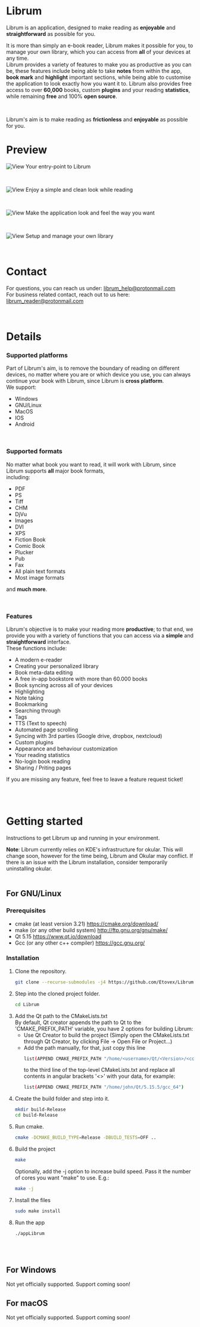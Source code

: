 # Librum

Librum is an application, designed to make reading as <b>enjoyable</b> and <b>straightforward</b> as possible for you.<br>

It is more than simply an e-book reader, Librum makes it possible for you, to manage your own library, which you can access from <b>all</b> of your devices at any time.<br>
Librum provides a variety of features to make you as productive as you can be, these features include being able to take <b>notes</b> from within the app, <b>book mark</b> and <b>highlight</b> important sections, while being able to customise the application to look exactly how you want it to. Librum also provides free access to over <b>60,000</b> books, custom <b>plugins</b> and your reading <b>statistics</b>, while remaining <b>free</b> and 100% <b>open source</b>.

<br>

Librum's aim is to make reading as <b>frictionless</b> and <b>enjoyable</b> as possible for you.


# Preview

![View](data/app_preview/login_screen.png)
Your entry-point to Librum

<br>

![View](data/app_preview/book_reading.png)
Enjoy a simple and clean look while reading

<br>

![View](data/app_preview/appearance_settings.png)
Make the application look and feel the way you want

<br>

![View](data/app_preview/edit_metadata.png)
Setup and manage your own library

<br>

# Contact


For questions, you can reach us under: librum_help@protonmail.com
<br>
For business related contact, reach out to us here: librum_reader@protonmail.com

<br>

# Details

### Supported platforms
Part of Librum's aim, is to remove the boundary of reading on different devices, no matter where you are or which device you use, you can always continue your book with Librum, since Librum is <b>cross platform</b>.<br>
We support:
- Windows
- GNU/Linux
- MacOS
- IOS
- Android

<br>

### Supported formats
No matter what book you want to read, it will work with Librum, since Librum supports <b>all</b> major book formats,<br>
including:
- PDF
- PS
- Tiff
- CHM
- DjVu
- Images
- DVI
- XPS
- Fiction Book
- Comic Book
- Plucker
- Pub
- Fax
- All plain text formats
- Most image formats

and <b>much more</b>.

<br>

### Features
Librum's objective is to make your reading more <b>productive</b>; to that end, we provide you with a variety of functions that you can access via a <b>simple</b> and <b>straightforward</b> interface.<br>
These functions include:
- A modern e-reader
- Creating your personalized library
- Book meta-data editing
- A free in-app bookstore with more than 60.000 books
- Book syncing across all of your devices
- Highlighting
- Note taking
- Bookmarking
- Searching through
- Tags
- TTS (Text to speech)
- Automated page scrolling
- Syncing with 3rd parties (Google drive, dropbox, nextcloud)
- Custom plugins
- Appearance and behaviour customization
- Your reading statistics
- No-login book reading
- Sharing / Priting pages

If you are missing any feature, feel free to leave a feature request ticket!

<br><br>

# Getting started

Instructions to get Librum up and running in your environment.

<b>Note</b>: Librum currently relies on KDE's infrastructure for okular. This will change soon, however for the time being, Librum and Okular may conflict.
If there is an issue with the Librum installation, consider temporarily uninstalling okular. 
<br><br>

## For GNU/Linux
### Prerequisites
- cmake (at least version 3.21)     https://cmake.org/download/
- make (or any other build system)  http://ftp.gnu.org/gnu/make/
- Qt 5.15                           https://www.qt.io/download
- Gcc (or any other c++ compiler)   https://gcc.gnu.org/

### Installation
1. Clone the repository.
    ```sh
    git clone --recurse-submodules -j4 https://github.com/Etovex/Librum.git
    ```
2. Step into the cloned project folder.
    ```sh
    cd Librum
    ```
3. Add the Qt path to the CMakeLists.txt<br>
    By default, Qt creator appends the path to Qt to the 'CMAKE_PREFIX_PATH' variable, you have 2 options for building Librum:
    <br>
    - Use Qt Creator to build the project (Simply open the CMakeLists.txt through Qt Creator, by clicking File -> Open File or Project...)
    - Add the path manually, for that, just copy this line
        ```sh
        list(APPEND CMAKE_PREFIX_PATH "/home/<username>/Qt/<Version>/<compiler>")
        ```
        to the third line of the top-level CMakeLists.txt and replace all contents in angular brackets '<>' with your data, for example:
        ```sh
        list(APPEND CMAKE_PREFIX_PATH "/home/john/Qt/5.15.5/gcc_64")
        ```
4. Create the build folder and step into it.
    ```sh
    mkdir build-Release
    cd build-Release
    ```
5. Run cmake.
    ```sh
    cmake -DCMAKE_BUILD_TYPE=Release -DBUILD_TESTS=OFF ..
    ```
6. Build the project
    ```sh
    make
    ```
    Optionally, add the -j option to increase build speed. Pass it the number of cores you want "make" to use. E.g.:
    ```sh
    make -j
    ```
7. Install the files
    ```sh
    sudo make install
    ```
8. Run the app
    ```sh
    ./appLibrum
    ```
<br>


<br>

## For Windows
Not yet officially supported. Support coming soon!

## For macOS
Not yet officially supported. Support coming soon!
